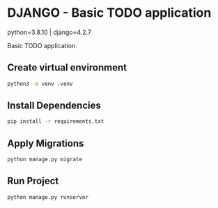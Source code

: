 # DJANGO - Basic TODO application
python=3.8.10 | django=4.2.7

Basic TODO application.

## Create virtual environment
```sh
python3 -m venv .venv
```

## Install Dependencies
```sh
pip install -r requirements.txt
```

## Apply Migrations
```sh
python manage.py migrate
```

## Run Project
```sh
python manage.py runserver
```